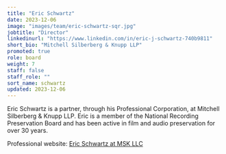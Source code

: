 ```yaml
---
title: "Eric Schwartz"
date: 2023-12-06
image: "images/team/eric-schwartz-sqr.jpg"
jobtitle: "Director"
linkedinurl: "https://www.linkedin.com/in/eric-j-schwartz-740b9811"
short_bio: "Mitchell Silberberg & Knupp LLP"
promoted: true
role: board
weight: 7
staff: false
staff_role: ""
sort_name: schwartz
updated: 2023-12-06
---
```


Eric Schwartz is a partner, through his Professional Corporation, at
Mitchell Silberberg & Knupp LLP. Eric is a member of the National
Recording Preservation Board and has been active in film and audio
preservation for over 30 years.

Professional website: [Eric Schwartz at MSK LLC](https://www.msk.com/attorneys-Eric_Schwartz)